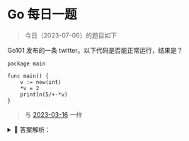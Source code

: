 # Go 每日一题

> 今日（2023-07-06）的题目如下

Go101 发布的一条 twitter。以下代码是否能正常运行，结果是？

```golang
package main

func main() {
    v := new(int)
    *v = 2
    println(5/+-*v)
}
```

>	与 [2023-03-16](../../03/16/README.md) 一样

<details>
<summary style="cursor: pointer">🔑 答案解析：</summary>
<div>

家肯定很懵。我看到时也蒙圈了。

试着运行了一下，竟然输出了 -2 。。。我忍不住“卧槽”。。。

我不得不说，Go101 扣的真细节。

于是我尝试着找一些线索，看看为什么可以这样写。

### 01 直接看汇编

遇到一些不解的地方，有时候借助汇编也许能得到答案：

```bash
go tool compile -S main.go
```

看关键的几行汇编：

```
	0x001d 00029 (main.go:6)	PCDATA	$1, $0
	0x001d 00029 (main.go:6)	NOP
	0x0020 00032 (main.go:6)	CALL	runtime.printlock(SB)
	0x0025 00037 (main.go:6)	MOVQ	$-2, (SP)
	0x002d 00045 (main.go:6)	CALL	runtime.printint(SB)
	0x0032 00050 (main.go:6)	CALL	runtime.printnl(SB)
	0x0037 00055 (main.go:6)	CALL	runtime.printunlock(SB)
```

从 `MOVQ $-2, (SP)` 看出，直接编译器直接计算出 -2 了。。。（可以进一步加上 -N 来禁止优化，但没有没有看出额外特别的）

### 02 看规范

之前的一些题解，我总是在 Go 语言规范中找到解释，因此这次也不例外。

在运算符章节，Go 中有如下几个一元运算符：

```
unary_op = "+" | "-" | "!" | "^" | "*" | "&" | "<-" .
```

其中，+、- 和 * 同时也是算术运算符中的加、减和乘。

接着，在运算符优先级处提到：一元运算符有最高的优先级。

我们分析题目中的表达式：`5/+-*v`。5 后面 /，很显然，这是除法。而 + 前面没有操作数，因此是一个一元运算符；同理 - 和 * 也是一元运算符。而一元运算符有最高的优先级，因此这个表达式优先计算 `+-*v` 的值。那这个东西为什么又合法呢？

在规范中有这么一句话：

>	对于整数操作数，一元运算符 + , - 和 ^ 有如下定义：（省略了 ^ 的解释）
>
>	+x 　　　　 是 0 + x
>	-x 取其负值 是 0 - x

也就是说，+-*v 相当于：0+(0-(*v))。（为什么一元运算符左结合，因为一元，必须得有运算数，得跟着运算数走）

这样一来，结果变成了求 5/-2 的值，结果自然是 -2（别跟我说应该是 2.5）。

（规范参考 Bekcpear 翻译版：[https://hao.studygolang.com/golang_spec.html](https://hao.studygolang.com/golang_spec.html)）

### 03 其他语言的行为

看到这，我不禁想看看其他语言怎么实现的。（没有指针的语言，就只能包含 /+- 了）

C 语言

```c
#include <stdio.h>

int main()
{
	int i = 2;
  	int *p = &i;
  	printf("%d\n", 5/+-*p);
  	return 0;
}
```

结果也是 -2。

Java

```java
public class HelloWorld {
    public static void main(String []args) {
       System.out.println(5/+-2);
    }
}
```

结果也是 -2。

PHP

```php
<?php
echo 5/+-2;
```

结果是 -2.5。（弱类型语言嘛）

Python

```python
5/+-2
```

结果是 -3。（Python 对 / 的处理和别的语言还是不太一样）

JS

```javascript
5/+-2
```

结果和 PHP 一样，-2.5。

最后看看 Rust

```rust
fn main() {
    println!(5/+-2);
}
```

编译器告诉我：

error: expected expression, found `+`
Rust 果然不一样！我们不一样、不一样。。。

#### 04 总结

奇淫技巧，如果能顺便学一点知识，那是极好的。当然，最关键的是希望有探索精神，找到其中的原因，举一反三，也许这点比较重要。

题解来自：[https://polarisxu.studygolang.com/posts/go/action/operator/](https://polarisxu.studygolang.com/posts/go/action/operator/)

</div>
</details>
